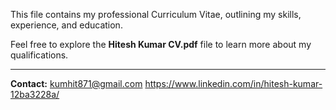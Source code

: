 This file contains my professional Curriculum Vitae, outlining my skills, experience, and education.

Feel free to explore the **Hitesh Kumar CV.pdf** file to learn more about my qualifications.

---

**Contact:**
kumhit871@gmail.com
https://www.linkedin.com/in/hitesh-kumar-12ba3228a/
